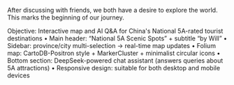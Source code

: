 After discussing with friends, we both have a desire to explore the world. This marks the beginning of our journey.

Objective: Interactive map and AI Q&A for China's National 5A-rated tourist destinations
• Main header: “National 5A Scenic Spots” + subtitle “by Will”
• Sidebar: province/city multi-selection → real-time map updates
• Folium map: CartoDB-Positron style + MarkerCluster + minimalist circular icons
• Bottom section: DeepSeek-powered chat assistant (answers queries about 5A attractions)
• Responsive design: suitable for both desktop and mobile devices
